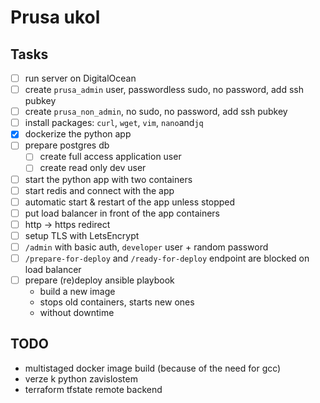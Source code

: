 # Prusa ukol

## Tasks

- [ ] run server on DigitalOcean
- [ ] create `prusa_admin` user, passwordless sudo, no password, add ssh pubkey
- [ ] create `prusa_non_admin`, no sudo, no password, add ssh pubkey
- [ ] install packages: `curl`, `wget`, `vim`, `nano`and`jq`
- [x] dockerize the python app
- [ ] prepare postgres db
  - [ ] create full access application user
  - [ ] create read only dev user
- [ ] start the python app with two containers
- [ ] start redis and connect with the app
- [ ] automatic start & restart of the app unless stopped
- [ ] put load balancer in front of the app containers
- [ ] http -> https redirect
- [ ] setup TLS with LetsEncrypt
- [ ] `/admin` with basic auth, `developer` user + random password
- [ ] `/prepare-for-deploy` and `/ready-for-deploy` endpoint are blocked on load balancer
- [ ] prepare (re)deploy ansible playbook
  - build a new image
  - stops old containers, starts new ones
  - without downtime

## TODO

- multistaged docker image build (because of the need for gcc)
- verze k python zavislostem
- terraform tfstate remote backend
